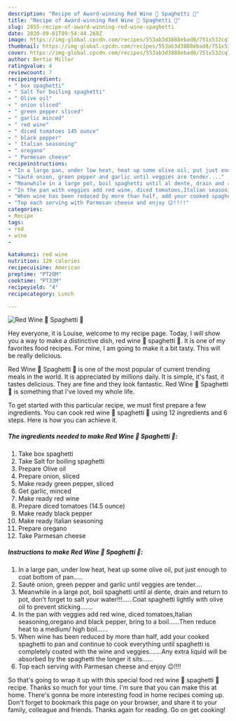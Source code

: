 ```yaml
---
description: "Recipe of Award-winning Red Wine 🍷 Spaghetti 🍝"
title: "Recipe of Award-winning Red Wine 🍷 Spaghetti 🍝"
slug: 2855-recipe-of-award-winning-red-wine-spaghetti
date: 2020-09-01T09:54:44.268Z
image: https://img-global.cpcdn.com/recipes/553ab3d3888ebad8/751x532cq70/red-wine-🍷-spaghetti-🍝-recipe-main-photo.jpg
thumbnail: https://img-global.cpcdn.com/recipes/553ab3d3888ebad8/751x532cq70/red-wine-🍷-spaghetti-🍝-recipe-main-photo.jpg
cover: https://img-global.cpcdn.com/recipes/553ab3d3888ebad8/751x532cq70/red-wine-🍷-spaghetti-🍝-recipe-main-photo.jpg
author: Bertie Miller
ratingvalue: 4
reviewcount: 7
recipeingredient:
- " box spaghetti"
- " Salt for boiling spaghetti"
- " Olive oil"
- " onion sliced"
- " green pepper sliced"
- " garlic minced"
- " red wine"
- " diced tomatoes 145 ounce"
- " black pepper"
- " Italian seasoning"
- " oregano"
- " Parmesan cheese"
recipeinstructions:
- "In a large pan, under low heat, heat up some olive oil, put just enough to coat bottom of pan....."
- "Sauté onion, green pepper and garlic until veggies are tender...."
- "Meanwhile in a large pot, boil spaghetti until al dente, drain and return to pot, don’t forget to salt your water!!!......Coat spaghetti lightly with olive oil to prevent sticking......."
- "In the pan with veggies add red wine, diced tomatoes,Italian seasoning,oregano and black pepper, bring to a boil......Then reduce heat to a medium/ high boil......"
- "When wine has been reduced by more than half, add your cooked spaghetti to pan and continue to cook everything until spaghetti is completely coated with the wine and veggies.......Any extra liquid will be absorbed by the spaghetti the longer it sits......"
- "Top each serving with Parmesan cheese and enjoy 😉!!!!"
categories:
- Recipe
tags:
- red
- wine
- 

katakunci: red wine  
nutrition: 129 calories
recipecuisine: American
preptime: "PT20M"
cooktime: "PT33M"
recipeyield: "4"
recipecategory: Lunch

---
```



![Red Wine 🍷 Spaghetti 🍝](https://img-global.cpcdn.com/recipes/553ab3d3888ebad8/751x532cq70/red-wine-🍷-spaghetti-🍝-recipe-main-photo.jpg)

Hey everyone, it is Louise, welcome to my recipe page. Today, I will show you a way to make a distinctive dish, red wine 🍷 spaghetti 🍝. It is one of my favorites food recipes. For mine, I am going to make it a bit tasty. This will be really delicious.

Red Wine 🍷 Spaghetti 🍝 is one of the most popular of current trending meals in the world. It is appreciated by millions daily. It is simple, it's fast, it tastes delicious. They are fine and they look fantastic. Red Wine 🍷 Spaghetti 🍝 is something that I've loved my whole life.




To get started with this particular recipe, we must first prepare a few ingredients. You can cook red wine 🍷 spaghetti 🍝 using 12 ingredients and 6 steps. Here is how you can achieve it.

<!--inarticleads1-->

##### The ingredients needed to make Red Wine 🍷 Spaghetti 🍝:

1. Take  box spaghetti
1. Take  Salt for boiling spaghetti
1. Prepare  Olive oil
1. Prepare  onion, sliced
1. Make ready  green pepper, sliced
1. Get  garlic, minced
1. Make ready  red wine
1. Prepare  diced tomatoes (14.5 ounce)
1. Make ready  black pepper
1. Make ready  Italian seasoning
1. Prepare  oregano
1. Take  Parmesan cheese




<!--inarticleads2-->

##### Instructions to make Red Wine 🍷 Spaghetti 🍝:

1. In a large pan, under low heat, heat up some olive oil, put just enough to coat bottom of pan.....
1. Sauté onion, green pepper and garlic until veggies are tender....
1. Meanwhile in a large pot, boil spaghetti until al dente, drain and return to pot, don’t forget to salt your water!!!......Coat spaghetti lightly with olive oil to prevent sticking.......
1. In the pan with veggies add red wine, diced tomatoes,Italian seasoning,oregano and black pepper, bring to a boil......Then reduce heat to a medium/ high boil......
1. When wine has been reduced by more than half, add your cooked spaghetti to pan and continue to cook everything until spaghetti is completely coated with the wine and veggies.......Any extra liquid will be absorbed by the spaghetti the longer it sits......
1. Top each serving with Parmesan cheese and enjoy 😉!!!!




So that's going to wrap it up with this special food red wine 🍷 spaghetti 🍝 recipe. Thanks so much for your time. I'm sure that you can make this at home. There's gonna be more interesting food in home recipes coming up. Don't forget to bookmark this page on your browser, and share it to your family, colleague and friends. Thanks again for reading. Go on get cooking!
